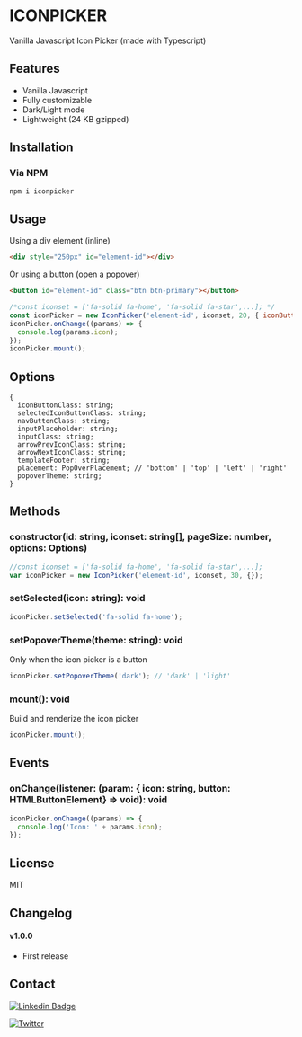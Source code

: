 # ICONPICKER
Vanilla Javascript Icon Picker (made with Typescript)

## Features

* Vanilla Javascript
* Fully customizable
* Dark/Light mode
* Lightweight (24 KB gzipped)

## Installation

### Via NPM

```
npm i iconpicker
```

## Usage

Using a div element (inline)

```html
<div style="250px" id="element-id"></div>
```

Or using a button (open a popover)

```html
<button id="element-id" class="btn btn-primary"></button>
```

```javascript
/*const iconset = ['fa-solid fa-home', 'fa-solid fa-star',...]; */
const iconPicker = new IconPicker('element-id', iconset, 20, { iconButtonClass: 'btn btn-secondary' });
iconPicker.onChange((params) => {
  console.log(params.icon);
});
iconPicker.mount();
```
## Options

```
{
  iconButtonClass: string;
  selectedIconButtonClass: string;
  navButtonClass: string;
  inputPlaceholder: string;
  inputClass: string;
  arrowPrevIconClass: string;
  arrowNextIconClass: string;
  templateFooter: string;
  placement: PopOverPlacement; // 'bottom' | 'top' | 'left' | 'right'
  popoverTheme: string;
}
```

## Methods

### constructor(id: string, iconset: string[], pageSize: number, options: Options)

```javascript
//const iconset = ['fa-solid fa-home', 'fa-solid fa-star',...];
var iconPicker = new IconPicker('element-id', iconset, 30, {});
```

### setSelected(icon: string): void

```javascript
iconPicker.setSelected('fa-solid fa-home');
```

### setPopoverTheme(theme: string): void

Only when the icon picker is a button

```javascript
iconPicker.setPopoverTheme('dark'); // 'dark' | 'light'
```

### mount(): void
Build and renderize the icon picker

```javascript
iconPicker.mount();
```

## Events

### onChange(listener: (param: { icon: string, button: HTMLButtonElement} => void): void

```javascript
iconPicker.onChange((params) => {
  console.log('Icon: ' + params.icon);
});
```
## License

MIT

## Changelog

#### v1.0.0
* First release

## Contact

[![Linkedin Badge](https://img.shields.io/badge/Linkedin-%230077B5.svg?style=for-the-badge&logo=linkedin&logoColor=white)](https://www.linkedin.com/in/david-ticona-saravia/)

[![Twitter](https://img.shields.io/twitter/url?url=https://x.com/davicotico?style=social&label=Follow%20%40davicotico)](https://x.com/davicotico)
